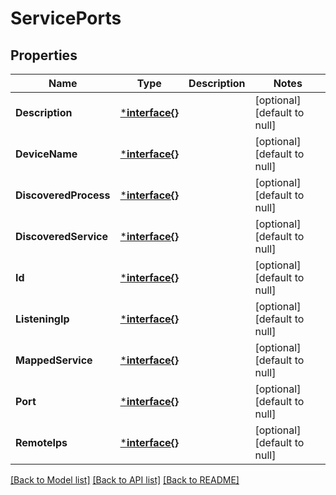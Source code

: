 # ServicePorts

## Properties
Name | Type | Description | Notes
------------ | ------------- | ------------- | -------------
**Description** | [***interface{}**](interface{}.md) |  | [optional] [default to null]
**DeviceName** | [***interface{}**](interface{}.md) |  | [optional] [default to null]
**DiscoveredProcess** | [***interface{}**](interface{}.md) |  | [optional] [default to null]
**DiscoveredService** | [***interface{}**](interface{}.md) |  | [optional] [default to null]
**Id** | [***interface{}**](interface{}.md) |  | [optional] [default to null]
**ListeningIp** | [***interface{}**](interface{}.md) |  | [optional] [default to null]
**MappedService** | [***interface{}**](interface{}.md) |  | [optional] [default to null]
**Port** | [***interface{}**](interface{}.md) |  | [optional] [default to null]
**RemoteIps** | [***interface{}**](interface{}.md) |  | [optional] [default to null]

[[Back to Model list]](../README.md#documentation-for-models) [[Back to API list]](../README.md#documentation-for-api-endpoints) [[Back to README]](../README.md)


